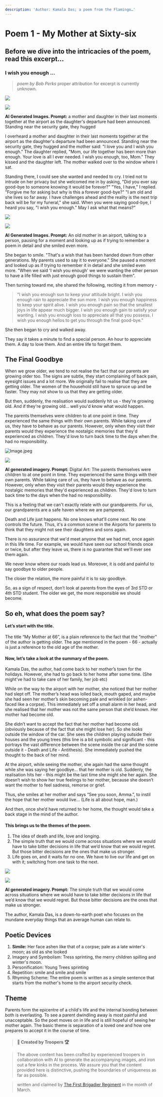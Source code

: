 ```yaml
---
description: 'Author: Kamala Das; a poem from the Flamingo…'
---
```


# Poem 1 - My Mother at Sixty-six

## Before we dive into the intricacies of the poem, read this excerpt…

### I wish you enough ...

> _poem by Bob Perks_ proper attribution for excerpt is currently unknown.

![](https://th.bing.com/th/id/OIG3.AnviVlLpeWfHo7spE8bK?pid=ImgGn)

![](https://th.bing.com/th/id/OIG3.5OPjfyjIWifX1Wo\_3svb?pid=ImgGn)

**AI Generated Images. Prompt:** a mother and daughter in their last moments together at the airport as the daughter's departure had been announced. Standing near the security gate, they hugged

I overheard a mother and daughter in their last moments together at the airport as the daughter's departure had been announced. Standing near the security gate, they hugged and the mother said: "I love you and I wish you enough." The daughter replied, "Mom, our life together has been more than enough. Your love is all I ever needed. I wish you enough, too, Mom." They kissed and the daughter left. The mother walked over to the window where I sat.

Standing there, I could see she wanted and needed to cry. I tried not to intrude on her privacy but she welcomed me in by asking, "Did you ever say good-bye to someone knowing it would be forever?" "Yes, I have," I replied. "Forgive me for asking but why is this a forever good-bye?" "I am old and she lives so far away. I have challenges ahead and the reality is the next trip back will be for my funeral," she said. When you were saying good-bye, I heard you say, "I wish you enough." May I ask what that means?"

![](https://th.bing.com/th/id/OIG4.uLVy2CEgEp04Z1MqBg0P?pid=ImgGn)

![](https://th.bing.com/th/id/OIG4.BhxU6aXPw\_cpGwBFDArg?pid=ImgGn)

**AI Generated Images. Prompt:** An old mother in an airport, talking to a person, pausing for a moment and looking up as if trying to remember a poem in detail and she smiled even more.

She began to smile. "That's a wish that has been handed down from other generations. My parents used to say it to everyone." She paused a moment and looked up as if trying to remember it in detail and she smiled even more. "When we said 'I wish you enough' we were wanting the other person to have a life filled with just enough good things to sustain them".

Then turning toward me, she shared the following, reciting it from memory -

> "I wish you enough sun to keep your attitude bright. I wish you enough rain to appreciate the sun more. I wish you enough happiness to keep your spirit alive. I wish you enough pain so that the smallest joys in life appear much bigger. I wish you enough gain to satisfy your wanting. I wish you enough loss to appreciate all that you possess. I wish you enough hellos to get you through the final good-bye."

She then began to cry and walked away.

They say it takes a minute to find a special person. An hour to appreciate them. A day to love them. And an entire life to forget them.

## The Final Goodbye

When we grow older, we tend to not realise the fact that our parents are growing older too. The signs are subtle, they start complaining of back pain, eyesight issues and a lot more. We originally fail to realise that they are getting older. The women of the household still have to spruce up and be faster. They may not show to us that they are getting older.

But then, suddenly, the realisation would suddenly hit us - they're growing old. And if they're growing old… well you'd know what would happen.

The parents themselves were children to at one point in time. They experienced the same things with their own parents. While taking care of us, they have to behave as our parents. However, only when they visit their parents would they experience the nostalgic memories that they'd experienced as children. They'd love to turn back time to the days when the had no responsibility.

![Image.jpeg](https://th.bing.com/th/id/OIG1.ufID2Ps6TBz1KI.r5POm?w=1024\&h=1024\&rs=1\&pid=ImgDetMain)

![](https://th.bing.com/th/id/OIG1.jlSQ4jCZXOnXODenONKO?pid=ImgGn)

**AI generated imagery. Prompt:** Digital Art: The parents themselves were children to at one point in time. They experienced the same things with their own parents. While taking care of us, they have to behave as our parents. However, only when they visit their parents would they experience the nostalgic memories that they'd experienced as children. They'd love to turn back time to the days when the had no responsibility.

This is a feeling that we can't exactly relate with our grandparents. For us, our grandparents are a safe haven where we are pampered.

Death and Life just happens. No one knows what'll come next. No one controls the future. Thus, it's a common scene in the Airports for parents to think that they might not see their daughters and sons again.

There is no assurance that we'd meet anyone that we had met, once again in this life time. For example, we would have seen our school friends once or twice, but after they leave us, there is no guarantee that we'll ever see them again.

We never know where our roads lead us. Moreover, it is odd and painful to say goodbye to older people.

The closer the relation, the more painful it is to say goodbye.

So, as a sign of respect, don’t look at parents from the eyes of 3rd STD or 4th STD student. The older we get, the more responsible we should become.

## So eh, what does the poem say?

#### Let’s start with the title.

The title “My Mother at 66”, is a plain reference to the fact that the “mother” of the author is getting older. The age mentioned in the poem - 66 - actually is just a reference to the old age of the mother.

#### Now, let’s take a look at the summary of the poem.

Kamala Das, the author, had come back to her mother’s town for the holidays. However, she had to go back to her home after some time. (She might’ve had to take care of her family, her job etc)

While on the way to the airport with her mother, she noticed that her mother had slept off. The mother’s head was lolled back, mouth gaped, and maybe she had seen her mother’s skin becoming pale and wrinkled (or ashen-faced like a corpse). This immediately set off a small alarm in her head, and she realised that her mother was not the same person that she’d known. Her mother had become old.

She didn’t want to accept the fact that her mother had become old. (obviously because of the fact that she might lose her). So she looks outside the window of the car. She sees the children playing outside their houses and the young trees (this line is a bit symbolic and significant - this portrays the vast difference between the scene inside the car and the scene outside it - Death and Life - Antithesis). She immediately pushed the thought to the back of her mind.

At the airport, while seeing the mother, she again had the same thought while she was saying her goodbye… that her mother is old. Suddenly, the realisation hits her - this might be the last time she might she her again. She doesn’t wish to show her true feelings to her mother, because she doesn’t want the mother to feel sadness, remorse or grief.

Thus, she smiles at her mother and says “See you soon, Amma.”, to instil the hope that her mother would live… (Life is all about hope, man.)

And then, once she’d have returned to her home, the thought would take a back stage in the mind of the author.

#### This brings us to the themes of the poem.

1. The idea of death and life, love and longing.
2. The simple truth that we would come across situations where we would have to take bitter decisions in life that we’d know that we would regret. But those bitter decisions are the ones that make us stronger.
3. Life goes on, and it waits for no one. We have to live our life and get on with it; switching from one task to the next.

![](https://th.bing.com/th/id/OIG2.KLmcx18CLEf9HhELI6c9?pid=ImgGn)

![](https://th.bing.com/th/id/OIG2.Ztk2hSvfSM9VkFWrBn4T?pid=ImgGn)

**AI generated imagery. Prompt:** The simple truth that we would come across situations where we would have to take bitter decisions in life that we’d know that we would regret. But those bitter decisions are the ones that make us stronger.

The author, Kamala Das, is a down-to-earth poet who focuses on the mundane everyday things that an average human can relate to.

## Poetic Devices

1. **Simile:** Her face ashen like that of a corpse; pale as a late winter's moon; as old as she looked
2. Imagery and Symbolism: Tress sprinting, the merry children spilling and winter's moon.
3. Personification: Young Trees sprinting
4. Repetition: smile and smile and smile
5. Rhyming Scheme: The entire poem is written as a simple sentence that starts from the mother's home to the airport security check.

## Theme

Parents form the epicentre of a child's life and the internal bonding between both is everlasting. To see a parent dwindling away is most painful and unacceptable. So the poet moves on in life and is still hopeful of seeing her mother again. The basic theme is separation of a loved one and how one prepares to accept it in the course of time.

> #### 🥇 Created by Troopers 🏆

> The above content has been crafted by experienced troopers in collaboration with AI to generate the accompanying images, and iron out a few kinks in the process. We assure you that the content provided here is distinctive, pushing the boundaries of uniqueness as far as possible.

> written and claimed by [The First Brigadier Regiment](craftdocs://open?blockId=2A4304A6-9EAD-4226-A4E1-F5564523F7B1\&spaceId=34ae8ebc-d508-7305-20e2-17e06364862c) in the month of March.

